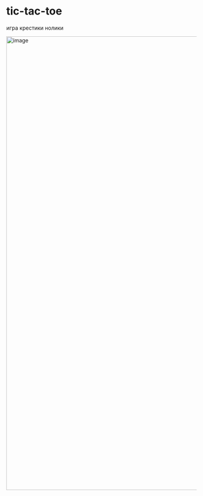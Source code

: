 # tic-tac-toe
игра крестики нолики 

<img width="1200" alt="image" src="https://github.com/ScherbakovM/tic-tac-toe/assets/109952823/3b4c610d-f532-4b96-9a54-fdcc3d4d96c0">
